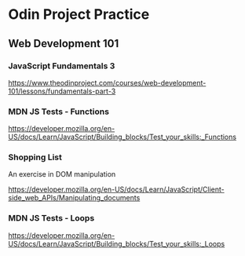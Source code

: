 # Odin Project Practice

## Web Development 101

### JavaScript Fundamentals 3

https://www.theodinproject.com/courses/web-development-101/lessons/fundamentals-part-3


### MDN JS Tests - Functions

https://developer.mozilla.org/en-US/docs/Learn/JavaScript/Building_blocks/Test_your_skills:_Functions


### Shopping List

An exercise in DOM manipulation

https://developer.mozilla.org/en-US/docs/Learn/JavaScript/Client-side_web_APIs/Manipulating_documents


### MDN JS Tests - Loops

https://developer.mozilla.org/en-US/docs/Learn/JavaScript/Building_blocks/Test_your_skills:_Loops